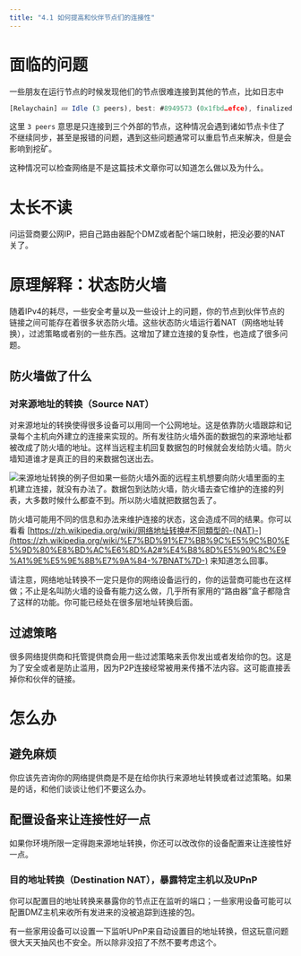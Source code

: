 ```yaml
---
title: "4.1 如何提高和伙伴节点们的连接性"
---
```


# 面临的问题

一些朋友在运行节点的时候发现他们的节点很难连接到其他的节点，比如日志中


```javascript
[Relaychain] 💤 Idle (3 peers), best: #8949573 (0x1fbd…efce), finalized #8949248 (0x102e…0032), ⬇ 1.1kiB/s ⬆ 1.0kiB/s
```


这里 `3 peers` 意思是只连接到三个外部的节点，这种情况会遇到诸如节点卡住了不继续同步，甚至是报错的问题，遇到这些问题通常可以重启节点来解决，但是会影响到挖矿。


这种情况可以检查网络是不是这篇技术文章你可以知道怎么做以及为什么。
# 太长不读

问运营商要公网IP，把自己路由器配个DMZ或者配个端口映射，把没必要的NAT关了。

# 原理解释：状态防火墙

随着IPv4的耗尽，一些安全考量以及一些设计上的问题，你的节点到伙伴节点的链接之间可能存在着很多状态防火墙。这些状态防火墙运行着NAT（网络地址转换），过滤策略或者别的一些东西。这增加了建立连接的复杂性，也造成了很多问题。

## 防火墙做了什么

### 对来源地址的转换（Source NAT）

对来源地址的转换使得很多设备可以用同一个公网地址。这是依靠防火墙跟踪和记录每个主机向外建立的连接来实现的。所有发往防火墙外面的数据包的来源地址都被改成了防火墙的地址。这样当远程主机回复数据包的时候就会发给防火墙。防火墙知道谁才是真正的目的来数据包送出去。


 ![来源地址转换的例子](/api/attachments.redirect?id=1827eeae-5b95-4967-8dfd-d42ac2b06de8)但如果一些防火墙外面的远程主机想要向防火墙里面的主机建立连接，就没有办法了。数据包到达防火墙，防火墙去查它维护的连接的列表，大多数时候什么都查不到。所以防火墙就把数据包丢了。

防火墙可能用不同的信息和办法来维护连接的状态，这会造成不同的结果。你可以看看 [https://zh.wikipedia.org/wiki/网络地址转换#不同類型的-{NAT}-](https://zh.wikipedia.org/wiki/%E7%BD%91%E7%BB%9C%E5%9C%B0%E5%9D%80%E8%BD%AC%E6%8D%A2#%E4%B8%8D%E5%90%8C%E9%A1%9E%E5%9E%8B%E7%9A%84-%7BNAT%7D-) 来知道怎么回事。

请注意，网络地址转换不一定只是你的网络设备运行的，你的运营商可能也在这样做；不止是名叫防火墙的设备有能力这么做，几乎所有家用的“路由器”盒子都隐含了这样的功能。你可能已经处在很多层地址转换后面。

## 过滤策略

很多网络提供商和托管提供商会用一些过滤策略来丢你发出或者发给你的包。这是为了安全或者是防止滥用，因为P2P连接经常被用来传播不法内容。这可能直接丢掉你和伙伴的链接。

# 怎么办

## 避免麻烦

你应该先咨询你的网络提供商是不是在给你执行来源地址转换或者过滤策略。如果是的话，和他们谈谈让他们不要这么办。

## 配置设备来让连接性好一点

如果你环境所限一定得跑来源地址转换，你还可以改改你的设备配置来让连接性好一点。

### 目的地址转换（Destination NAT），暴露特定主机以及UPnP

你可以配置目的地址转换来暴露你的节点正在监听的端口；一些家用设备可能可以配置DMZ主机来收所有发进来的没被追踪到连接的包。

有一些家用设备可以设置一下监听UPnP来自动设置目的地址转换，但这玩意问题很大天天抽风也不安全。所以除非没招了不然不要考虑这个。